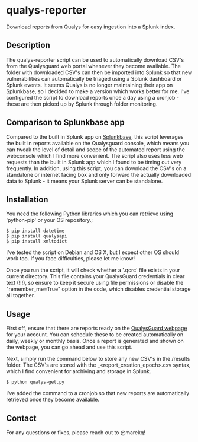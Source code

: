 # qualys-reporter
Download reports from Qualys for easy ingestion into a Splunk index.

Description
-----------

The qualys-reporter script can be used to automatically download CSV's from the Qualysguard web portal whenever they become available. The folder with downloaded CSV's can then be imported into Splunk so that new vulnerabilities can automatically be triaged using a Splunk dashboard or Splunk events. It seems Qualys is no longer maintaining their app on Splunkbase, so I decided to make a version which works better for me. I've configured the script to download reports once a day using a cronjob - these are then picked up by Splunk through folder monitoring. 

Comparison to Splunkbase app
----------------------------

Compared to the built in Splunk app on [Splunkbase](https://splunkbase.splunk.com/app/2964/#/overview), this script leverages the built in reports available on the Qualysguard console, which means you can tweak the level of detail and scope of the automated report using the webconsole which I find more convenient. The script also uses less web requests than the built in Splunk app which I found to be timing out very frequently. In addition, using this script, you can download the CSV's on a standalone or internet facing box and only forward the actually downloaded data to Splunk - it means your Splunk server can be standalone.

Installation
------------

You need the following Python libraries which you can retrieve using 'python-pip' or your OS repository.;

	$ pip install datetime 
	$ pip install qualysapi
	$ pip install xmltodict

I've tested the script on Debian and OS X, but I expect other OS should work too. If you face difficulties, please let me know!

Once you run the script, it will check whether a '.qcrc' file exists in your current directory. This file contains your QualysGuard credentials in clear text (!!!), so ensure to keep it secure using file permissions or disable the "remember_me=True" option in the code, which disables credential storage all together. 

Usage
-----

First off, ensure that there are reports ready on the [QualysGuard webpage](https://qualysguard.qualys.com/fo/report/report_list.php) for your account. You can schedule these to be created automatically on daily, weekly or monthly basis. Once a report is generated and shown on the webpage, you can go ahead and use this script. 

Next, simply run the command below to store any new CSV's in the /results folder. The CSV's are stored with the <reportid>_<report_creation_epoch>.csv syntax, which I find convenient for archiving and storage in Splunk. 

	$ python qualys-get.py

I've added the command to a cronjob so that new reports are automatically retrieved once they become available.  


Contact
-------

For any questions or fixes, please reach out to @marekq!